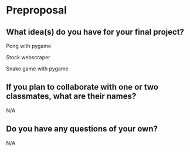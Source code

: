 # Preproposal

## What idea(s) do you have for your final project?

Pong with pygame

Stock webscraper

Snake game with pygame

## If you plan to collaborate with one or two classmates, what are their names?

N/A

## Do you have any questions of your own?

N/A